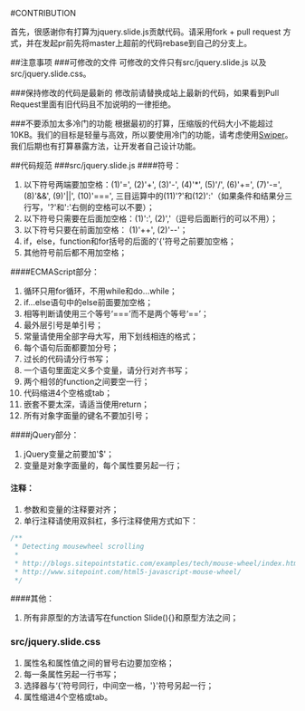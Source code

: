 #CONTRIBUTION

首先，很感谢你有打算为jquery.slide.js贡献代码。请采用fork + pull request 方式，并在发起pr前先将master上超前的代码rebase到自己的分支上。

##注意事项
###可修改的文件
可修改的文件只有src/jquery.slide.js 以及 src/jquery.slide.css。

###保持修改的代码是最新的
修改前请替换成站上最新的代码，如果看到Pull Request里面有旧代码且不加说明的一律拒绝。

###不要添加太多冷门的功能
根据最初的打算，压缩版的代码大小不能超过10KB。我们的目标是轻量与高效，所以要使用冷门的功能，请考虑使用[Swiper](http://www.swiper.com.cn/)。我们后期也有打算暴露方法，让开发者自己设计功能。

##代码规范
###src/jquery.slide.js
####符号：
1. 以下符号两端要加空格：(1)'=', (2)'+', (3)'-', (4)'*', (5)'/', (6)'+=', (7)'-=', (8)'&&', (9)'||', (10)'===',
   三目运算中的(11)'?'和(12)':'（如果条件和结果分三行写，'?'和':'右侧的空格可以不要）；
2. 以下符号只需要在后面加空格：(1)':', (2)','（逗号后面断行的可以不用）；
3. 以下符号只要在前面加空格： (1)'++', (2)'--'；
4. if，else，function和for括号的后面的'{'符号之前要加空格；
5. 其他符号前后都不用加空格；

####ECMAScript部分：
1. 循环只用for循环，不用while和do...while；
2. if...else语句中的else前面要加空格；
3. 相等判断请使用三个等号‘===’而不是两个等号‘==’；
4. 最外层引号是单引号；
5. 常量请使用全部字母大写，用下划线相连的格式；
6. 每个语句后面都要加分号；
7. 过长的代码请分行书写；
8. 一个语句里面定义多个变量，请分行对齐书写；
9. 两个相邻的function之间要空一行；
10. 代码缩进4个空格或tab；
11. 嵌套不要太深，请适当使用return；
12. 所有对象字面量的键名不要加引号；

####jQuery部分：
1. jQuery变量之前要加'$'；
2. 变量是对象字面量的，每个属性要另起一行；
#### 注释：

1. 参数和变量的注释要对齐；
2. 单行注释请使用双斜杠，多行注释使用方式如下：
```javascript
/**
 * Detecting mousewheel scrolling
 *
 * http://blogs.sitepointstatic.com/examples/tech/mouse-wheel/index.html
 * http://www.sitepoint.com/html5-javascript-mouse-wheel/
 */
```

####其他：

1. 所有非原型的方法请写在function Slide(){}和原型方法之间；



### src/jquery.slide.css

1. 属性名和属性值之间的冒号右边要加空格；
2. 每一条属性另起一行书写；
3. 选择器与‘{’符号同行，中间空一格，'}'符号另起一行；
4. 属性缩进4个空格或tab。